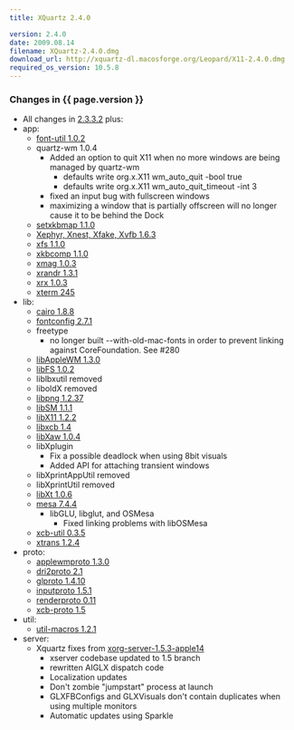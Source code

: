 ```yaml
---
title: XQuartz 2.4.0

version: 2.4.0
date: 2009.08.14
filename: XQuartz-2.4.0.dmg
download_url: http://xquartz-dl.macosforge.org/Leopard/X11-2.4.0.dmg
required_os_version: 10.5.8
---
```


### Changes in {{ page.version }} ###
  * All changes in [2.3.3.2](XQuartz-2.3.3.2.html) plus:
  * app:
    * [font-util 1.0.2](http://lists.freedesktop.org/archives/xorg-announce/2009-August/000957.html)
    * quartz-wm 1.0.4
      * Added an option to quit X11 when no more windows are being managed by quartz-wm
        * defaults write org.x.X11 wm_auto_quit -bool true
        * defaults write org.x.X11 wm_auto_quit_timeout -int 3
      * fixed an input bug with fullscreen windows
      * maximizing a window that is partially offscreen will no longer cause it to be behind the Dock
    * [setxkbmap 1.1.0](http://lists.freedesktop.org/archives/xorg-announce/2009-July/000896.html)
    * [Xephyr, Xnest, Xfake, Xvfb 1.6.3](http://lists.freedesktop.org/archives/xorg-announce/2009-July/000894.html)
    * [xfs 1.1.0](http://lists.freedesktop.org/archives/xorg-announce/2009-June/000866.html)
    * [xkbcomp 1.1.0](http://lists.freedesktop.org/archives/xorg-announce/2009-July/000895.html)
    * [xmag 1.0.3](http://lists.freedesktop.org/archives/xorg-announce/2009-August/000949.html)
    * [xrandr 1.3.1](http://lists.freedesktop.org/archives/xorg-announce/2009-August/000959.html)
    * [xrx 1.0.3](http://lists.freedesktop.org/archives/xorg-announce/2009-August/000948.html)
    * [xterm 245](http://lists.freedesktop.org/archives/xorg/2009-August/046876.html)
  * lib:
    * [cairo 1.8.8](http://www.cairographics.org/news/cairo-1.8.8)
    * [fontconfig 2.7.1](http://lists.freedesktop.org/archives/fontconfig/2009-July/003209.html)
    * freetype
      * no longer built --with-old-mac-fonts in order to prevent linking against CoreFoundation.  See #280
    * [libAppleWM 1.3.0](http://lists.freedesktop.org/archives/xorg/2009-July/046313.html)
    * [libFS 1.0.2](http://lists.freedesktop.org/archives/xorg-announce/2009-July/000893.html)
    * liblbxutil removed
    * liboldX removed
    * [libpng 1.2.37](ftp://ftp.simplesystems.org/pub/libpng/png/src/history/libpng-1.2.37-README.txt)
    * [libSM 1.1.1](http://lists.freedesktop.org/archives/xorg-announce/2009-August/000958.html)
    * [libX11 1.2.2](http://lists.freedesktop.org/archives/xorg-announce/2009-July/000897.html)
    * [libxcb 1.4](http://lists.freedesktop.org/archives/xorg-announce/2009-July/000905.html)
    * [libXaw 1.0.4](http://lists.freedesktop.org/archives/xorg-announce/2009-July/000888.html)
    * libXplugin
      * Fix a possible deadlock when using 8bit visuals
      * Added API for attaching transient windows
    * libXprintAppUtil removed
    * libXprintUtil removed
    * [libXt 1.0.6](http://lists.freedesktop.org/archives/xorg-announce/2009-July/000887.html)
    * [mesa 7.4.4](http://www.mesa3d.org/relnotes-7.4.4.html)
      * libGLU, libglut, and OSMesa
        * Fixed linking problems with libOSMesa
    * [xcb-util 0.3.5](http://lists.freedesktop.org/archives/xorg-announce/2009-May/000857.html)
    * [xtrans 1.2.4](http://lists.freedesktop.org/archives/xorg-announce/2009-July/000942.html)
  * proto:
    * [applewmproto 1.3.0](http://lists.freedesktop.org/archives/xorg/2009-July/046312.html)
    * [dri2proto 2.1](http://lists.freedesktop.org/archives/xorg-announce/2009-June/000861.html)
    * [glproto 1.4.10](http://lists.freedesktop.org/archives/xorg-announce/2009-May/000853.html)
    * [inputproto 1.5.1](http://lists.freedesktop.org/archives/xorg-announce/2009-June/000863.html)
    * [renderproto 0.11](http://lists.freedesktop.org/archives/xorg-announce/2009-July/000904.html)
    * [xcb-proto 1.5](http://lists.freedesktop.org/archives/xorg-announce/2009-May/000856.html)
  * util:
    * [util-macros 1.2.1](http://lists.freedesktop.org/archives/xorg-announce/2009-June/000865.html)
  * server:
    * Xquartz fixes from [xorg-server-1.5.3-apple14](http://cgit.freedesktop.org/xorg/xserver/log/?h=b64310e3a48c23b1684aae02704c42dc8fa48c38)
      * xserver codebase updated to 1.5 branch
      * rewritten AIGLX dispatch code
      * Localization updates
      * Don't zombie "jumpstart" process at launch
      * GLXFBConfigs and GLXVisuals don't contain duplicates when using multiple monitors
      * Automatic updates using Sparkle
